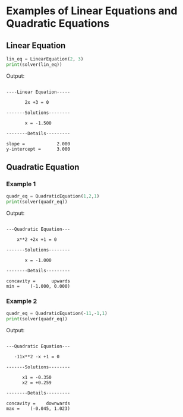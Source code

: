 # Examples of Linear Equations and Quadratic Equations

## Linear Equation

```py
lin_eq = LinearEquation(2, 3)
print(solver(lin_eq))
```

Output:

```

----Linear Equation-----

       2x +3 = 0        

-------Solutions--------

       x = -1.500       

--------Details---------

slope =            2.000
y-intercept =      3.000

```

## Quadratic Equation

### Example 1

```py
quadr_eq = QuadraticEquation(1,2,1)
print(solver(quadr_eq))
```

Output:

```

---Quadratic Equation---

    x**2 +2x +1 = 0     

-------Solutions--------

       x = -1.000       

--------Details---------

concavity =      upwards
min =    (-1.000, 0.000)

```

### Example 2

```py
quadr_eq = QuadraticEquation(-11,-1,1)
print(solver(quadr_eq))
```

Output:

```

---Quadratic Equation---

   -11x**2 -x +1 = 0    

-------Solutions--------

      x1 = -0.350       
      x2 = +0.259       

--------Details---------

concavity =    downwards
max =    (-0.045, 1.023)

```